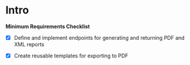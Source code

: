 # Intro

**Minimum Requirements Checklist**

- [x] Define and implement endpoints for generating and returning PDF and XML reports
- [x] Create reusable templates for exporting to PDF



